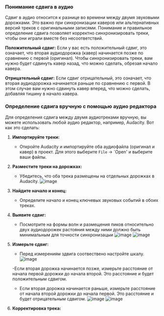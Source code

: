 ### Понимание сдвига в аудио

Сдвиг в аудио относится к разнице во времени между двумя звуковыми дорожками. Это важно при синхронизации каверов или альтернативных версий треков с оригинальными записями. Понимание и правильное определение сдвига позволяет корректно синхронизировать треки, чтобы они играли вместе без несоответствий.

**Положительный сдвиг:** Если у вас есть положительный сдвиг, это означает, что вторая аудиодорожка (кавер) начинается позже по сравнению с первой (оригинал). Чтобы синхронизировать треки, вам нужно будет сдвинуть кавер назад, что можно сделать, обрезая начало кавера.

**Отрицательный сдвиг:** Если сдвиг отрицательный, это означает, что вторая аудиодорожка начинается раньше по сравнению с первой. В этом случае вам нужно сдвинуть кавер вперед, что можно сделать, добавляя тишину в начало кавера.

### Определение сдвига вручную с помощью аудио редактора

Для определения сдвига между двумя аудиотреками вручную, вы можете использовать любой аудио редактор, например, Audacity. Вот как это сделать:

1. **Импортируйте треки:**
   - Откройте Audacity и импортируйте оба аудиофайла (оригинал и кавер) в проект. Для этого выберите `File` -> `Open'  и выберите ваши файлы.

2. **Разместите треки на дорожках:**
   - Убедитесь, что оба трека размещены на отдельных дорожках в Audacity.
   ![image](https://github.com/user-attachments/assets/7225b73e-f01a-4054-9e0d-5c454f58d097)

3. **Найдите начало и конец:**
   - Определите начало и конец ключевых звуковых событий в обоих треках.

5. **Выявите сдвиг:**
   - Посмотрите на формы волн и размещения пиков относительно двух аудиодорожек растояния между ними должно быть минимальным  для точности синхронизацыи
    ![image](https://github.com/user-attachments/assets/5db99bca-0fac-4fa8-a6a4-2756d7680a74)
    ![image](https://github.com/user-attachments/assets/385229c9-4a54-42bf-960b-f8900433094f)

6. **Измерьте сдвиг:**
   - Перед измерениям здвига соотвествено настройте шкалу.
   ![image](https://github.com/user-attachments/assets/f3cc91a2-77d4-48bb-a6ca-85df748e1209)

   -Если вторая дорожка начинается позже, измерьте расстояние от начала первой дорожки до начала второй. Это расстояние и будет положительным сдвигом.
   - Если вторая дорожка начинается раньше, измерьте расстояние от начала второй дорожки до начала первой. Это расстояние и будет отрицательным сдвигом.
  ![image](https://github.com/user-attachments/assets/0460f2db-5d5c-4111-994c-061ca5328ccd)
  ![image](https://github.com/user-attachments/assets/72a35333-69d3-48d6-b3c6-d57227778a1c)

8. **Корректировка трека:**
  

